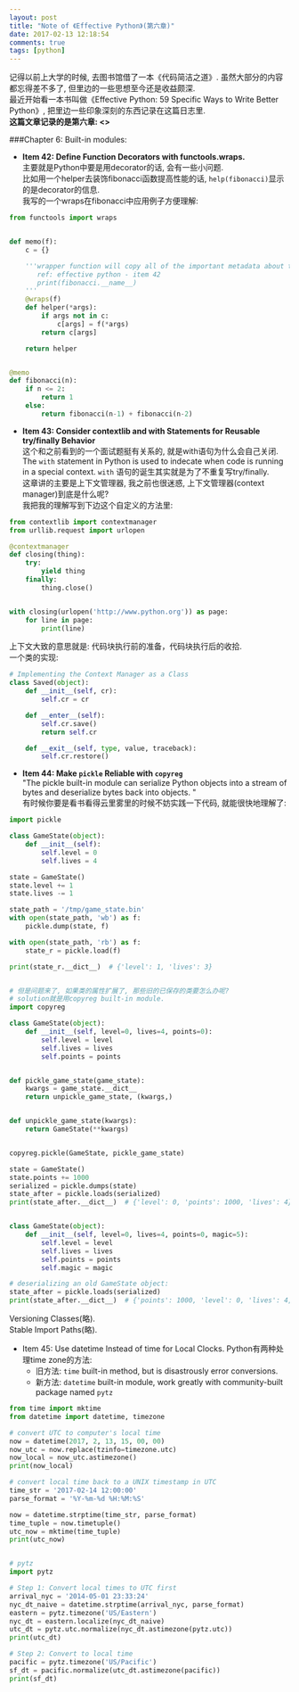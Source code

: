 ```yaml
---
layout: post
title: "Note of 《Effective Python》(第六章)"
date: 2017-02-13 12:18:54
comments: true
tags: [python]
---
```


记得以前上大学的时候, 去图书馆借了一本《代码简洁之道》. 虽然大部分的内容都忘得差不多了, 但里边的一些思想至今还是收益颇深.     
最近开始看一本书叫做《Effective Python: 59 Specific Ways to Write Better Python》, 把里边一些印象深刻的东西记录在这篇日志里.     
**这篇文章记录的是第六章: <<Built-in modules>>**

<!--more-->
   

###Chapter 6: Built-in modules:    
- **Item 42: Define Function Decorators with functools.wraps.**     
主要就是Python中要是用decorator的话, 会有一些小问题.    
比如用一个helper去装饰fibonacci函数提高性能的话, `help(fibonacci)`显示的是decorator的信息.    
我写的一个wraps在fibonacci中应用例子方便理解:     
```python
from functools import wraps


def memo(f):
    c = {}

    '''wrapper function will copy all of the important metadata about the inner function to the outer function.
       ref: effective python - item 42
       print(fibonacci.__name__)
    '''
    @wraps(f)
    def helper(*args):
        if args not in c:
            c[args] = f(*args)
        return c[args]

    return helper


@memo
def fibonacci(n):
    if n <= 2:
        return 1
    else:
        return fibonacci(n-1) + fibonacci(n-2)
```
   
   


- **Item 43: Consider contextlib and with Statements for Reusable try/finally Behavior**      
这个和之前看到的一个面试题挺有关系的, 就是with语句为什么会自己关闭. The `with` statement in Python is used to indecate when code is running in a special context. `with` 语句的诞生其实就是为了不重复写try/finally.       
这章讲的主要是上下文管理器, 我之前也很迷惑, 上下文管理器(context manager)到底是什么呢?     
我把我的理解写到下边这个自定义的方法里:    
```python
from contextlib import contextmanager
from urllib.request import urlopen

@contextmanager
def closing(thing):
    try:
        yield thing
    finally:
        thing.close()


with closing(urlopen('http://www.python.org')) as page:
    for line in page:
        print(line)
```
上下文大致的意思就是: 代码块执行前的准备，代码块执行后的收拾.    
一个类的实现:     
```python
# Implementing the Context Manager as a Class
class Saved(object):
    def __init__(self, cr):
        self.cr = cr

    def __enter__(self):
        self.cr.save()
        return self.cr

    def __exit__(self, type, value, traceback):
        self.cr.restore()
```
   
   


- **Item 44: Make `pickle` Reliable with `copyreg`**   
"The pickle built-in module can serialize Python objects into a stream of bytes and deserialize bytes back into objects. "    
有时候你要是看书看得云里雾里的时候不妨实践一下代码, 就能很快地理解了:    
```python
import pickle

class GameState(object):
    def __init__(self):
        self.level = 0
        self.lives = 4

state = GameState()
state.level += 1
state.lives -= 1

state_path = '/tmp/game_state.bin'
with open(state_path, 'wb') as f:
    pickle.dump(state, f)

with open(state_path, 'rb') as f:
    state_r = pickle.load(f)

print(state_r.__dict__)  # {'level': 1, 'lives': 3}


# 但是问题来了, 如果类的属性扩展了, 那些旧的已保存的类要怎么办呢?
# solution就是用copyreg built-in module.
import copyreg

class GameState(object):
    def __init__(self, level=0, lives=4, points=0):
        self.level = level
        self.lives = lives
        self.points = points


def pickle_game_state(game_state):
    kwargs = game_state.__dict__
    return unpickle_game_state, (kwargs,)


def unpickle_game_state(kwargs):
    return GameState(**kwargs)


copyreg.pickle(GameState, pickle_game_state)

state = GameState()
state.points += 1000
serialized = pickle.dumps(state)
state_after = pickle.loads(serialized)
print(state_after.__dict__)  # {'level': 0, 'points': 1000, 'lives': 4}


class GameState(object):
    def __init__(self, level=0, lives=4, points=0, magic=5):
        self.level = level
        self.lives = lives
        self.points = points
        self.magic = magic

# deserializing an old GameState object:
state_after = pickle.loads(serialized)
print(state_after.__dict__)  # {'points': 1000, 'level': 0, 'lives': 4, 'magic': 5}
```
Versioning Classes(略).    
Stable Import Paths(略).    



- Item 45: Use datetime Instead of time for Local Clocks.
Python有两种处理time zone的方法:    
    - 旧方法: `time` built-in method, but is disastrously error conversions.    
    - 新方法: `datetime` built-in module, work greatly with community-built package named `pytz`   
```python
from time import mktime
from datetime import datetime, timezone

# convert UTC to computer's local time
now = datetime(2017, 2, 13, 15, 00, 00)
now_utc = now.replace(tzinfo=timezone.utc)
now_local = now_utc.astimezone()
print(now_local)

# convert local time back to a UNIX timestamp in UTC
time_str = '2017-02-14 12:00:00'
parse_format = '%Y-%m-%d %H:%M:%S'

now = datetime.strptime(time_str, parse_format)
time_tuple = now.timetuple()
utc_now = mktime(time_tuple)
print(utc_now)


# pytz
import pytz

# Step 1: Convert local times to UTC first
arrival_nyc = '2014-05-01 23:33:24'
nyc_dt_naive = datetime.strptime(arrival_nyc, parse_format)
eastern = pytz.timezone('US/Eastern')
nyc_dt = eastern.localize(nyc_dt_naive)
utc_dt = pytz.utc.normalize(nyc_dt.astimezone(pytz.utc))
print(utc_dt)

# Step 2: Convert to local time
pacific = pytz.timezone('US/Pacific')
sf_dt = pacific.normalize(utc_dt.astimezone(pacific))
print(sf_dt)

```

